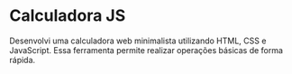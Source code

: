 # Calculadora JS
 Desenvolvi uma calculadora web minimalista utilizando HTML, CSS e JavaScript. Essa ferramenta permite realizar operações básicas de forma rápida. 
